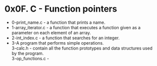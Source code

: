 # 0x0F. C - Function pointers
* 0-print_name.c - a function that prints a name.  
* 1-array_iterator.c - a function that executes a function given as a parameter on each element of an array.  
* 2-int_index.c - a function that searches for an integer.  
* 3-A program that performs simple operations.  
 3-calc.h - contain all the function prototypes and data structures used by the program.  
 3-op_functions.c -
